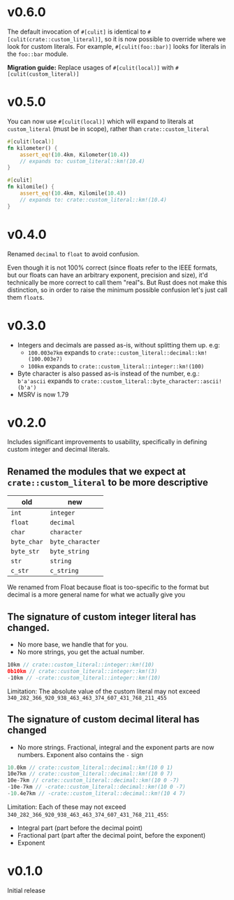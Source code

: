 # v0.6.0

The default invocation of `#[culit]` is identical to `#[culit(crate::custom_literal)]`,
so it is now possible to override where we look for custom literals. For example,
`#[culit(foo::bar)]` looks for literals in the `foo::bar` module.

**Migration guide:** Replace usages of `#[culit(local)]` with `#[culit(custom_literal)]`

# v0.5.0

You can now use `#[culit(local)]` which will expand to literals at `custom_literal` (must be in scope),
rather than `crate::custom_literal`

```rust
#[culit(local)]
fn kilometer() {
    assert_eq!(10.4km, Kilometer(10.4))
    // expands to: custom_literal::km!(10.4)
}

#[culit]
fn kilomile() {
    assert_eq!(10.4km, Kilomile(10.4))
    // expands to: crate::custom_literal::km!(10.4)
}
```

# v0.4.0

Renamed `decimal` to `float` to avoid confusion.

Even though it is not 100% correct (since floats refer to the IEEE formats, but our floats can have an arbitrary exponent,
precision and size), it'd technically be more correct to call them "real"s.
But Rust does not make this distinction, so in order to raise the minimum possible confusion let's just call them `float`s.

# v0.3.0

- Integers and decimals are passed as-is, without splitting them up. e.g:
  - `100.003e7km` expands to `crate::custom_literal::decimal::km!(100.003e7)`
  - `100km` expands to `crate::custom_literal::integer::km!(100)`
- Byte character is also passed as-is instead of the number, e.g.: `b'a'ascii` expands to `crate::custom_literal::byte_character::ascii!(b'a')`
- MSRV is now 1.79

# v0.2.0

Includes significant improvements to usability, specifically in defining custom integer and decimal literals.

## Renamed the modules that we expect at `crate::custom_literal` to be more descriptive

|old|new|
|---|---|
|`int`|`integer`|
|`float`|`decimal`|
|`char`|`character`|
|`byte_char`|`byte_character`|
|`byte_str`|`byte_string`|
|`str`|`string`|
|`c_str`|`c_string`|

We renamed from Float because float is too-specific to the format but decimal is a more general name for what we actually give you

## The signature of custom integer literal has changed.

- No more base, we handle that for you.
- No more strings, you get the actual number.

```rs
10km // crate::custom_literal::integer::km!(10)
0b10km // crate::custom_literal::integer::km!(3)
-10km // -crate::custom_literal::integer::km!(10)
```

Limitation: The absolute value of the custom literal may not exceed `340_282_366_920_938_463_463_374_607_431_768_211_455`

## The signature of custom decimal literal has changed

- No more strings. Fractional, integral and the exponent parts are now numbers.
Exponent also contains the `-` sign

```rs
10.0km // crate::custom_literal::decimal::km!(10 0 1)
10e7km // crate::custom_literal::decimal::km!(10 0 7)
10e-7km // crate::custom_literal::decimal::km!(10 0 -7)
-10e-7km // -crate::custom_literal::decimal::km!(10 0 -7)
-10.4e7km // -crate::custom_literal::decimal::km!(10 4 7)
```

Limitation: Each of these may not exceed `340_282_366_920_938_463_463_374_607_431_768_211_455`:

- Integral part (part before the decimal point)
- Fractional part (part after the decimal point, before the exponent)
- Exponent

# v0.1.0

Initial release
